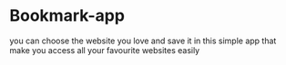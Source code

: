 # Bookmark-app
you can choose the website you love and save it in this simple app that make you access all your favourite websites easily
